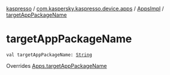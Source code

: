 [kaspresso](../../index.md) / [com.kaspersky.kaspresso.device.apps](../index.md) / [AppsImpl](index.md) / [targetAppPackageName](./target-app-package-name.md)

# targetAppPackageName

`val targetAppPackageName: `[`String`](https://kotlinlang.org/api/latest/jvm/stdlib/kotlin/-string/index.html)

Overrides [Apps.targetAppPackageName](../-apps/target-app-package-name.md)

